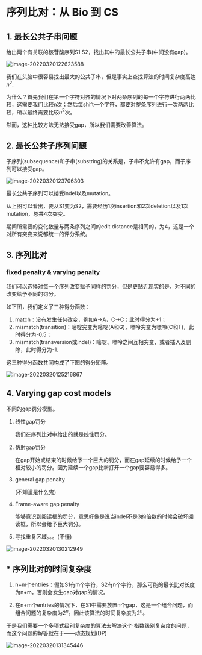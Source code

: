 # 序列比对：从 Bio 到 CS

## 1. 最长公共子串问题

给出两个有关联的核苷酸序列S1 S2，找出其中的最长公共子串(中间没有gap)。

![image-20220320122623588](https://gitee.com/joy_thestraydog/typora/raw/master/img/image-20220320122623588.png)

我们在头脑中很容易找出最大的公共子串，但是事实上查找算法的时间复杂度高达$n^2$.

为什么？首先我们在第一个字符对齐的情况下对两条序列的每一个字符进行两两比较，这需要我们比较n次；然后每shift一个字符，都要对整条序列进行一次两两比较，所以最终需要比较$n^2$次。

然而，这种比较方法无法接受gap，所以我们需要改善算法。

## 2. 最长公共子序列问题

子序列(subsequence)和子串(substring)的关系是，子串不允许有gap，而子序列可以接受gap。

![image-20220320123706303](https://gitee.com/joy_thestraydog/typora/raw/master/img/image-20220320123706303.png)

最长公共子序列可以接受indel以及mutation。

从上图可以看出，要从S1变为S2，需要经历1次insertion和2次deletion以及1次mutation，总共4次突变。

期间所需要的变化数量与两条序列之间的edit distance是相同的，为4，这是一个对所有突变来说都统一的评分系统。

## 3. 序列比对

### fixed penalty & varying penalty

我们可以选择对每一个序列改变赋予同样的罚分，但是更贴近现实的是，对不同的改变给予不同的罚分。

如下图，我们定义了三种得分函数：

1. match：没有发生任何改变，例如A→A，C→C；此时得分为+1；
2. mismatch(transition)：嘧啶突变为嘧啶(A和G)，嘌呤突变为嘌呤(C和T)，此时得分为-0.5；
3. mismatch(transversion或indel)：嘧啶、嘌呤之间互相突变，或者插入及删除，此时得分为-1.

这三种得分函数共同构成了下图的得分矩阵。

![image-20220320125216867](https://gitee.com/joy_thestraydog/typora/raw/master/img/image-20220320125216867.png)

## 4. Varying gap cost models

不同的gap罚分模型。

1. 线性gap罚分

   我们在序列比对中给出的就是线性罚分。

2. 仿射gap罚分

   在gap开始或结束的时候给予一个巨大的罚分，而在gap延续的时候给予一个相对较小的罚分。因为延续一个gap比新打开一个gap要容易得多。

3. general gap penalty

   (不知道是什么鬼)

4. Frame-aware gap penalty

   能够意识到阅读框的罚分，意思好像是说当indel不是3的倍数的时候会破坏阅读框，所以会给予巨大罚分。

5. 寻找重复区域。。。(不懂)

![image-20220320130212949](https://gitee.com/joy_thestraydog/typora/raw/master/img/image-20220320130212949.png)

## * 序列比对的时间复杂度

1. n+m个entries：假如S1有m个字符，S2有n个字符，那么可能的最长比对长度为n+m，否则会发生gap对gap的情况。

2. 在n+m个entries的情况下，在S1中需要放置n个gap，这是一个组合问题，而组合问题的复杂度为$2^n$。因此该算法的时间复杂度为$2^n$。

于是我们需要一个多项式级别复杂度的算法去解决这个 指数级别复杂度的问题，而这个问题的解答就在于——动态规划(DP)

![image-20220320131345446](https://gitee.com/joy_thestraydog/typora/raw/master/img/image-20220320131345446.png)

